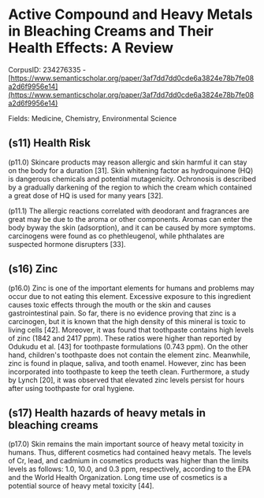 # Active Compound and Heavy Metals in Bleaching Creams and Their Health Effects: A Review

CorpusID: 234276335 - [https://www.semanticscholar.org/paper/3af7dd7dd0cde6a3824e78b7fe08a2d6f9956e14](https://www.semanticscholar.org/paper/3af7dd7dd0cde6a3824e78b7fe08a2d6f9956e14)

Fields: Medicine, Chemistry, Environmental Science

## (s11) Health Risk
(p11.0) Skincare products may reason allergic and skin harmful it can stay on the body for a duration [31]. Skin whitening factor as hydroquinone (HQ) is dangerous chemicals and potential mutagenicity. Ochronosis is described by a gradually darkening of the region to which the cream which contained a great dose of HQ is used for many years [32].

(p11.1) The allergic reactions correlated with deodorant and fragrances are great may be due to the aroma or other components. Aromas can enter the body byway the skin (adsorption), and it can be caused by more symptoms. carcinogens were found as co phethleugenol, while phthalates are suspected hormone disrupters [33].
## (s16) Zinc
(p16.0) Zinc is one of the important elements for humans and problems may occur due to not eating this element. Excessive exposure to this ingredient causes toxic effects through the mouth or the skin and causes gastrointestinal pain. So far, there is no evidence proving that zinc is a carcinogen, but it is known that the high density of this mineral is toxic to living cells [42]. Moreover, it was found that toothpaste contains high levels of zinc (1842 and 2417 ppm). These ratios were higher than reported by Odukudu et al. [43] for toothpaste formulations (0.743 ppm). On the other hand, children's toothpaste does not contain the element zinc. Meanwhile, zinc is found in plaque, saliva, and tooth enamel. However, zinc has been incorporated into toothpaste to keep the teeth clean. Furthermore, a study by Lynch [20], it was observed that elevated zinc levels persist for hours after using toothpaste for oral hygiene.
## (s17) Health hazards of heavy metals in bleaching creams
(p17.0) Skin remains the main important source of heavy metal toxicity in humans. Thus, different cosmetics had contained heavy metals. The levels of Cr, lead, and cadmium in cosmetics products was higher than the limits levels as follows: 1.0, 10.0, and 0.3 ppm, respectively, according to the EPA and the World Health Organization. Long time use of cosmetics is a potential source of heavy metal toxicity [44].
